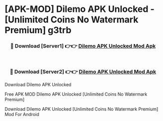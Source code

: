 # [APK-MOD] Dilemo APK Unlocked - [Unlimited Coins No Watermark Premium] g3trb



<div align="center">
<h3>🔴 Download [Server1] 👉👉 <a href="https://momento.my/?title=Dilemo_APK_Unlocked">Dilemo APK Unlocked Mod Apk</a></h3><br>

<h3>🔴 Download [Server2] 👉👉 <a href="https://momento.my/?title=Dilemo_APK_Unlocked">Dilemo APK Unlocked Mod Apk</a></h3>
</div>



Download Dilemo APK Unlocked 

Free APK MOD Dilemo APK Unlocked [Unlimited Coins No Watermark Premium]

Download Dilemo APK Unlocked [Unlimited Coins No Watermark Premium] Mod For Android
